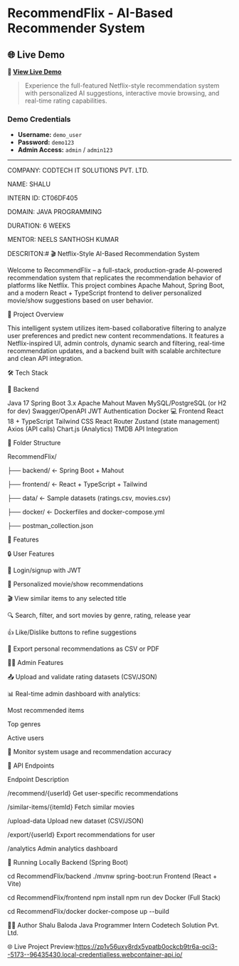 # RecommendFlix - AI-Based Recommender System

## 🌐 Live Demo

**🚀 [View Live Demo](https://recommendflix-demo.vercel.app)**

> Experience the full-featured Netflix-style recommendation system with personalized AI suggestions, interactive movie browsing, and real-time rating capabilities.

### Demo Credentials
- **Username:** `demo_user`
- **Password:** `demo123`
- **Admin Access:** `admin` / `admin123`

---

COMPANY: CODTECH IT SOLUTIONS PVT. LTD.


NAME: SHALU


INTERN ID: CT06DF405


DOMAIN: JAVA PROGRAMMING


DURATION: 6 WEEKS


MENTOR: NEELS SANTHOSH KUMAR


DESCRITON:# 🎬 Netflix-Style AI-Based Recommendation System


Welcome to RecommendFlix – a full-stack, production-grade AI-powered recommendation system that replicates the recommendation behavior of platforms like Netflix. This project combines Apache Mahout, Spring Boot, and a modern React + TypeScript frontend to deliver personalized movie/show suggestions based on user behavior.

🚀 Project Overview

This intelligent system utilizes item-based collaborative filtering to analyze user preferences and predict new content recommendations. It features a Netflix-inspired UI, admin controls, dynamic search and filtering, real-time recommendation updates, and a backend built with scalable architecture and clean API integration.

🛠 Tech Stack

🔧 Backend

Java 17
Spring Boot 3.x
Apache Mahout
Maven
MySQL/PostgreSQL (or H2 for dev)
Swagger/OpenAPI
JWT Authentication
Docker
💻 Frontend
React 18 + TypeScript
Tailwind CSS
React Router
Zustand (state management)
Axios (API calls)
Chart.js (Analytics)
TMDB API Integration

📁 Folder Structure

RecommendFlix/

├── backend/ ← Spring Boot + Mahout

├── frontend/ ← React + TypeScript + Tailwind

├── data/ ← Sample datasets (ratings.csv, movies.csv)

├── docker/ ← Dockerfiles and docker-compose.yml

├── postman_collection.json


🌟 Features


🔒 User Features


🔐 Login/signup with JWT


🎯 Personalized movie/show recommendations


🎬 View similar items to any selected title


🔍 Search, filter, and sort movies by genre, rating, release year


👍 Like/Dislike buttons to refine suggestions


📁 Export personal recommendations as CSV or PDF


🧑‍💼 Admin Features


📤 Upload and validate rating datasets (CSV/JSON)


📊 Real-time admin dashboard with analytics:


Most recommended items


Top genres


Active users


🔧 Monitor system usage and recommendation accuracy


📡 API Endpoints


Endpoint	Description


/recommend/{userId}	Get user-specific recommendations


/similar-items/{itemId}	Fetch similar movies


/upload-data	Upload new dataset (CSV/JSON)


/export/{userId}	Export recommendations for user


/analytics	Admin analytics dashboard


🧪 Running Locally Backend (Spring Boot)


cd RecommendFlix/backend ./mvnw spring-boot:run Frontend (React + Vite)


cd RecommendFlix/frontend npm install npm run dev Docker (Full Stack)


cd RecommendFlix/docker docker-compose up --build


🧑‍💻 Author Shalu Baloda Java Programmer Intern Codetech Solution Pvt. Ltd.


🌐 Live Project Preview:https://zp1v56uxy8rdx5ypatb0ockcb9tr6a-oci3--5173--96435430.local-credentialless.webcontainer-api.io/
